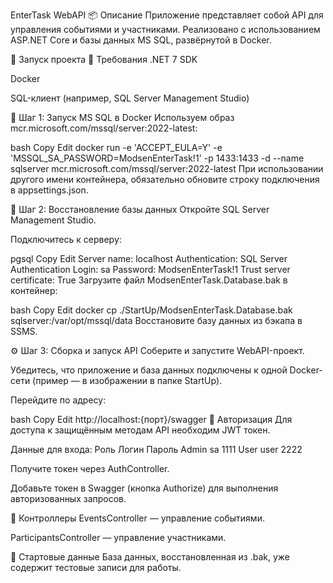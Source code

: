 EnterTask WebAPI
📦 Описание
Приложение представляет собой API для управления событиями и участниками. Реализовано с использованием ASP.NET Core и базы данных MS SQL, развёрнутой в Docker.

🚀 Запуск проекта
📌 Требования
.NET 7 SDK

Docker

SQL-клиент (например, SQL Server Management Studio)

📂 Шаг 1: Запуск MS SQL в Docker
Используем образ mcr.microsoft.com/mssql/server:2022-latest:

bash
Copy
Edit
docker run -e 'ACCEPT_EULA=Y' -e 'MSSQL_SA_PASSWORD=ModsenEnterTask!1' -p 1433:1433 -d --name sqlserver mcr.microsoft.com/mssql/server:2022-latest
При использовании другого имени контейнера, обязательно обновите строку подключения в appsettings.json.

📂 Шаг 2: Восстановление базы данных
Откройте SQL Server Management Studio.

Подключитесь к серверу:

pgsql
Copy
Edit
Server name: localhost
Authentication: SQL Server Authentication
Login: sa
Password: ModsenEnterTask!1
Trust server certificate: True
Загрузите файл ModsenEnterTask.Database.bak в контейнер:

bash
Copy
Edit
docker cp ./StartUp/ModsenEnterTask.Database.bak sqlserver:/var/opt/mssql/data
Восстановите базу данных из бэкапа в SSMS.

⚙️ Шаг 3: Сборка и запуск API
Соберите и запустите WebAPI-проект.

Убедитесь, что приложение и база данных подключены к одной Docker-сети (пример — в изображении в папке StartUp).

Перейдите по адресу:

bash
Copy
Edit
http://localhost:{порт}/swagger
🔐 Авторизация
Для доступа к защищённым методам API необходим JWT токен.

Данные для входа:
Роль	Логин	Пароль
Admin	sa	1111
User	user	2222

Получите токен через AuthController.

Добавьте токен в Swagger (кнопка Authorize) для выполнения авторизованных запросов.

📘 Контроллеры
EventsController — управление событиями.

ParticipantsController — управление участниками.

📁 Стартовые данные
База данных, восстановленная из .bak, уже содержит тестовые записи для работы.